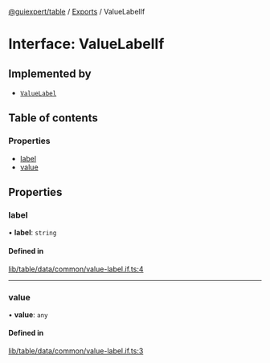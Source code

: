 [@guiexpert/table](../README.md) / [Exports](../modules.md) / ValueLabelIf

# Interface: ValueLabelIf

## Implemented by

- [`ValueLabel`](../classes/ValueLabel.md)

## Table of contents

### Properties

- [label](ValueLabelIf.md#label)
- [value](ValueLabelIf.md#value)

## Properties

### label

• **label**: `string`

#### Defined in

[lib/table/data/common/value-label.if.ts:4](https://github.com/guiexperttable/ge-table/blob/65066c0/libs/table/src/lib/table/data/common/value-label.if.ts#L4)

___

### value

• **value**: `any`

#### Defined in

[lib/table/data/common/value-label.if.ts:3](https://github.com/guiexperttable/ge-table/blob/65066c0/libs/table/src/lib/table/data/common/value-label.if.ts#L3)
